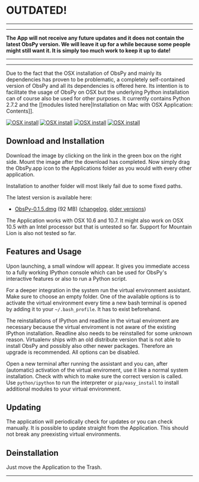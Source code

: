 # OUTDATED!

***
***
**The App will not receive any future updates and it does not contain the latest ObsPy version. We will leave it up for a while because some people might still want it. It is simply too much work to keep it up to date!**
***
***


Due to the fact that the OSX installation of ObsPy and mainly its dependencies has proven to be problematic, a completely self-contained version of ObsPy and all its dependencies is offered here. Its intention is to facilitate the usage of ObsPy on OSX but the underlying Python installation can of course also be used for other purposes. It currently contains Python 2.7.2 and the [[modules listed here|Installation on Mac with OSX Application: Contents]].

[![OSX install](https://raw.github.com/obspy/obspy/master/misc/installer/osx_app/screenshots/thumb_image.png)](https://raw.github.com/obspy/obspy/master/misc/installer/osx_app/screenshots/image.png)
[![OSX install](https://raw.github.com/obspy/obspy/master/misc/installer/osx_app/screenshots/thumb_app.png)](https://raw.github.com/obspy/obspy/master/misc/installer/osx_app/screenshots/app.png)
[![OSX install](https://raw.github.com/obspy/obspy/master/misc/installer/osx_app/screenshots/thumb_virtualenv.png)](https://raw.github.com/obspy/obspy/master/misc/installer/osx_app/screenshots/virtualenv.png)
[![OSX install](https://raw.github.com/obspy/obspy/master/misc/installer/osx_app/screenshots/thumb_update.png)](https://raw.github.com/obspy/obspy/master/misc/installer/osx_app/screenshots/update.png)

## Download and Installation

Download the image by clicking on the link in the green box on the right side. Mount the image after the download has completed. Now simply drag the ObsPy.app icon to the Applications folder as you would with every other application.

Installation to another folder will most likely fail due to some fixed paths.

The latest version is available here:
  * [ObsPy-0.1.5.dmg](http://www.obspy.org/osx/ObsPy-0.1.5.dmg) (92 MB) ([changelog](http://www.obspy.org/osx/changelog.html), [older versions](http://www.obspy.org/osx/))

The Application works with OSX 10.6 and 10.7. It might also work on OSX 10.5 with an Intel processor but that is untested so far. Support for Mountain Lion is also not tested so far.

## Features and Usage

Upon launching, a small window will appear. It gives you immediate access to a fully working IPython console which can be used for ObsPy's interactive features or also to run a Python script.

For a deeper integration in the system run the virtual environment assistant. Make sure to choose an empty folder. One of the available options is to activate the virtual environment every time a new bash terminal is opened by adding it to your `~/.bash_profile`. It has to exist beforehand.

The reinstallations of IPython and readline in the virtual enviroment are necessary because the virtual enviroment is not aware of the existing IPython installation. Readline also needs to be reinstalled for some unknown reason. Virtualenv ships with an old distribute version that is not able to install ObsPy and possibly also other newer packages. Therefore an upgrade is recommended. All options can be disabled.

Open a new terminal after running the assistant and you can, after (automatic) activation of the virtual enviroment, use it like a normal system installation. Check with which to make sure the correct version is called. Use `python/ipython` to run the interpreter or `pip/easy_install` to install additional modules to your virtual environment.

## Updating

The application will periodically check for updates or you can check manually. It is possible to update straight from the Application. This should not break any preexisting virtual environments.

## Deinstallation

Just move the Application to the Trash.
***
